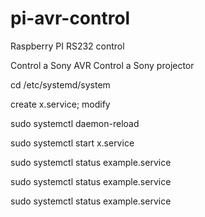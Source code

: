 # pi-avr-control
Raspberry PI RS232 control 

Control a Sony AVR
Control a Sony projector



cd /etc/systemd/system

create x.service; modify

sudo systemctl daemon-reload

sudo systemctl start x.service

sudo systemctl status example.service

sudo systemctl status example.service

sudo systemctl status example.service

